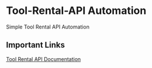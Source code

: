 # Tool-Rental-API Automation
Simple Tool Rental API Automation

## Important Links
[Tool Rental API Documentation](https://github.com/vdespa/quick-introduction-to-postman/blob/main/simple-tool-rental-api.md)
